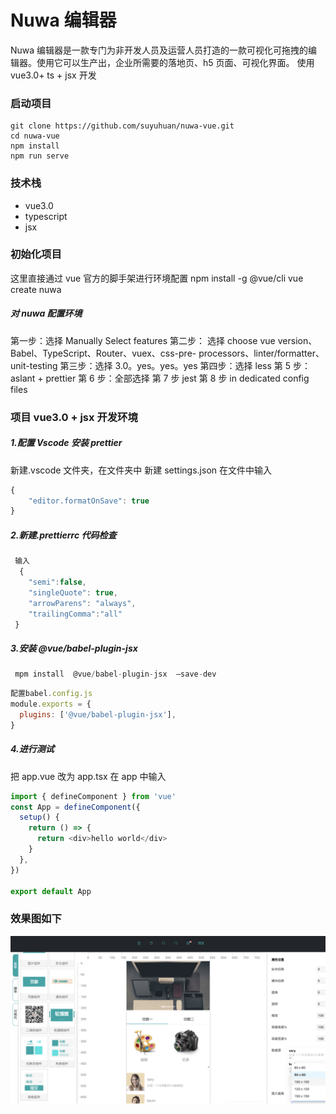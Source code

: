 # Nuwa 编辑器

Nuwa 编辑器是一款专门为非开发人员及运营人员打造的一款可视化可拖拽的编辑器。使用它可以生产出，企业所需要的落地页、h5 页面、可视化界面。
使用 vue3.0+ ts + jsx 开发

### 启动项目

```
git clone https://github.com/suyuhuan/nuwa-vue.git
cd nuwa-vue
npm install
npm run serve
```

### 技术栈

- vue3.0
- typescript
- jsx

### 初始化项目

这里直接通过 vue 官方的脚手架进行环境配置
npm install -g @vue/cli
vue create nuwa

##### 对 nuwa 配置环境

第一步：选择 Manually Select features
第二步： 选择 choose vue version、Babel、TypeScript、Router、vuex、css-pre- processors、linter/formatter、 unit-testing
第三步：选择 3.0。yes。yes。yes
第四步：选择 less
第 5 步：aslant + prettier
第 6 步：全部选择
第 7 步 jest
第 8 步 in dedicated config files

### 项目 vue3.0 + jsx 开发环境

##### 1.配置 Vscode 安装 prettier

新建.vscode 文件夹，在文件夹中 新建 settings.json
在文件中输入

```js
{
    "editor.formatOnSave": true
}
```

##### 2.新建.prettierrc 代码检查

```js
 输入
  {
    "semi":false,
    "singleQuote": true,
    "arrowParens": "always",
    "trailingComma":"all"
 }
```

##### 3.安装 @vue/babel-plugin-jsx

```js
 mpm install  @vue/babel-plugin-jsx  —save-dev
```

```js
配置babel.config.js
module.exports = {
  plugins: ['@vue/babel-plugin-jsx'],
}
```

##### 4.进行测试

把 app.vue 改为 app.tsx
在 app 中输入

```js
import { defineComponent } from 'vue'
const App = defineComponent({
  setup() {
    return () => {
      return <div>hello world</div>
    }
  },
})

export default App
```

### 效果图如下

![alt 效果图](./public/01.png)
